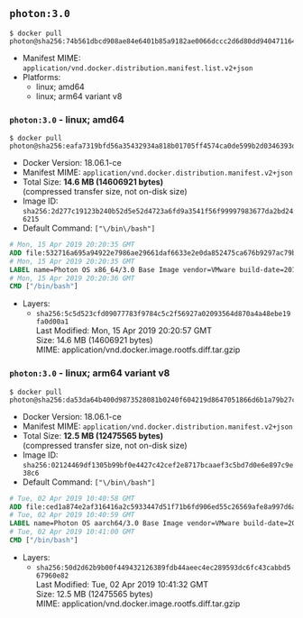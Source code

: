 ## `photon:3.0`

```console
$ docker pull photon@sha256:74b561dbcd908ae84e6401b85a9182ae0066dccc2d6d80dd940471164d0af173
```

-	Manifest MIME: `application/vnd.docker.distribution.manifest.list.v2+json`
-	Platforms:
	-	linux; amd64
	-	linux; arm64 variant v8

### `photon:3.0` - linux; amd64

```console
$ docker pull photon@sha256:eafa7319bfd56a35432934a818b01705ff4574ca0de599b2d0346393d5db57e2
```

-	Docker Version: 18.06.1-ce
-	Manifest MIME: `application/vnd.docker.distribution.manifest.v2+json`
-	Total Size: **14.6 MB (14606921 bytes)**  
	(compressed transfer size, not on-disk size)
-	Image ID: `sha256:2d277c19123b240b52d5e52d4723a6fd9a3541f56f99997983677da2bd246215`
-	Default Command: `["\/bin\/bash"]`

```dockerfile
# Mon, 15 Apr 2019 20:20:35 GMT
ADD file:532716a695a94922e7986ae29661daf6633e2e0da852475ca676b9297ac79bc6 in / 
# Mon, 15 Apr 2019 20:20:35 GMT
LABEL name=Photon OS x86_64/3.0 Base Image vendor=VMware build-date=20190413
# Mon, 15 Apr 2019 20:20:36 GMT
CMD ["/bin/bash"]
```

-	Layers:
	-	`sha256:5c5d523cfd09077783f9784c5c2f56927a02093564d870a4a48ebe19fa0d00a1`  
		Last Modified: Mon, 15 Apr 2019 20:20:57 GMT  
		Size: 14.6 MB (14606921 bytes)  
		MIME: application/vnd.docker.image.rootfs.diff.tar.gzip

### `photon:3.0` - linux; arm64 variant v8

```console
$ docker pull photon@sha256:da53da64b400d9873528081b0240f604219d8647051866d6b1a79b27c58825b4
```

-	Docker Version: 18.06.1-ce
-	Manifest MIME: `application/vnd.docker.distribution.manifest.v2+json`
-	Total Size: **12.5 MB (12475565 bytes)**  
	(compressed transfer size, not on-disk size)
-	Image ID: `sha256:02124469df1305b99bf0e4427c42cef2e8717bcaaef3c5bd7d0e6e897c9e38c6`
-	Default Command: `["\/bin\/bash"]`

```dockerfile
# Tue, 02 Apr 2019 10:40:58 GMT
ADD file:ced1a874e2af316416a2c5933447d51f71b6fd906ed55c26569afe8a997d6a24 in / 
# Tue, 02 Apr 2019 10:40:59 GMT
LABEL name=Photon OS aarch64/3.0 Base Image vendor=VMware build-date=20190329
# Tue, 02 Apr 2019 10:41:00 GMT
CMD ["/bin/bash"]
```

-	Layers:
	-	`sha256:50d2d62b9b00f449432126389fdb44aeec4ec289593dc6fc43cabbd567960e82`  
		Last Modified: Tue, 02 Apr 2019 10:41:32 GMT  
		Size: 12.5 MB (12475565 bytes)  
		MIME: application/vnd.docker.image.rootfs.diff.tar.gzip

